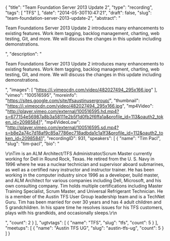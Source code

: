 {
  "title": "Team Foundation Server 2013 Update 2",
  "type": "recording",
  "tags": [
    "TFS"
  ],
  "date": "2014-05-30T10:47:21",
  "draft": false,
  "slug": "team-foundation-server-2013-update-2",
  "abstract": "<p>Team Foundations Server 2013 Update 2 introduces many enhancements to existing features. Work item tagging, backlog management, charting, web testing, Git, and more. We will discuss the changes in this update including demonstrations.</p>",
  "description": "<p>Team Foundations Server 2013 Update 2 introduces many enhancements to existing features. Work item tagging, backlog management, charting, web testing, Git, and more. We will discuss the changes in this update including demonstrations.</p>",
  "images": [
    "https://i.vimeocdn.com/video/482027494_295x166.jpg"
  ],
  "vimeo": "100516595",
  "moreinfo": "https://sites.google.com/site/tfsaustinusergroup/",
  "thumbnail": "https://i.vimeocdn.com/video/482027494_295x166.jpg",
  "mp4Video": "http://player.vimeo.com/external/100516595.hd.mp4?s=677154e56987a8b3a58111e2b5f1d0fb2f6ffa1a&profile_id=113&oauth2_token_id=20985841",
  "mp4VideoLow": "http://player.vimeo.com/external/100516595.sd.mp4?s=b8e2a74c7d18af9c85a7786ec718adbda1c1a1f3&profile_id=112&oauth2_token_id=20985841",
  "recordingID": 931,
  "speakers": [
    {
      "name": "Tim Pacl",
      "slug": "tim-pacl",
      "bio": "<p>\r\nTim is an ALM Architect/TFS Administrator/Scrum Master currently working for Dell in Round Rock, Texas. He retired from the U. S. Navy in 1996 where he was a nuclear technician and supervisor aboard submarines, as well as a certified navy instructor and instructor trainer. He has been working in the computer industry since 1996 as a developer, build master, and ALM Architect for various companies including Dell, Microsoft, and his own consulting company. Tim holds multiple certifications including Master Training Specialist, Scrum Master, and Universal Refrigerant Technician. He is a member of the Austin TFS User Group leadership team and is a TechNet Guru. Tim has been married for over 30 years and has 4 adult children and 5 grandchildren. In his spare time he resolves issues for his TFS customers, plays with his grandkids, and occasionally sleeps.\r\n</p>",
      "count": 2
    }
  ],
  "ugtvtags": [
    {
      "name": "TFS",
      "slug": "tfs",
      "count": 5
    }
  ],
  "meetups": [
    {
      "name": "Austin TFS UG",
      "slug": "austin-tfs-ug",
      "count": 5
    }
  ]
}